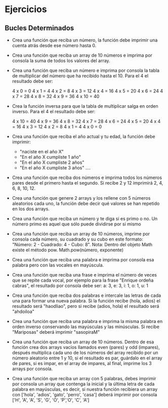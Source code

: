 # Ejercicios

## Bucles Determinados

- Crea una función que reciba un número, la función debe imprimir una cuenta atrás desde ese número hasta 0.

- Crea una función que reciba un array de 10 números e imprima por consola la suma de todos los valores del array.

- Crea una función que reciba un número e imprima por consola la tabla de multiplicar del número que ha recibido hasta el 10. Para el 4 el resultado debe ser:

  4 x 0 = 0
  4 x 1 = 4
  4 x 2 = 8
  4 x 3 = 12
  4 x 4 = 16
  4 x 5 = 20
  4 x 6 = 24
  4 x 7 = 28
  4 x 8 = 32
  4 x 9 = 36
  4 x 10 = 40

- Crea la función inversa para que la tabla de multiplicar salga en orden inverso. Para el 4 el resultado debe ser:

  4 x 10 = 40
  4 x 9 = 36
  4 x 8 = 32
  4 x 7 = 28
  4 x 6 = 24
  4 x 5 = 20
  4 x 4 = 16
  4 x 3 = 12
  4 x 2 = 8
  4 x 1 = 4
  4 x 0 = 0

- Crea una función que reciba el año actual y tu edad, la función debe imprimir:

  - "naciste en el año X"
  - "En el año X cumpliste 1 año"
  - "En el año X cumpliste 2 años"
  - "En el año X cumpliste 3 años"
    ....

- Crea una función que reciba dos números e imprima todos los números pares desde el primero hasta el segundo. Si recibe 2 y 12 imprimirá 2, 4, 6, 8, 10, 12.

- Crea una función que genere 2 arrays y los rellene con 5 números aleatorios cada uno, la función debe decir qué valores se han repetido en los dos arrays.

- Crea una función que reciba un número y te diga si es primo o no. Un número primo es aquel que sólo puede dividirse por si mismo

- Crea una función que reciba un array de 10 números, imprime por consola cada número, su cuadrado y su cubo en este formato:
  "Número: 2 - Cuadrado: 4 - Cubo: 8".
  Nota: Dentro del objeto Math existe el método pow. Math.pow(número, exponente)

- Crea una función que reciba una palabra e imprima por consola esa palabra pero con las vocales en mayúscula.

- Crea una función que reciba una frase e imprima el número de veces que se repite cada vocal, por ejemplo para la frase "Enrique ordeña cabras", el resultado por consola debe ser:
  a: 3,
  e: 3,
  i: 1,
  o: 1,
  u: 1

- Crea una función que reciba dos palabras e intercale las letras de cada una para formar una nueva palabra. Si la función recibe (hola, adios) el resultado será "haodliao", pero si recibe (adios, hola) el resultado será "ahdoiloa"

- Crea una función que reciba una palabra e imprima la misma palabra en orden inverso conservando las mayúsculas y las minúsculas. Si recibe "Mariposas" deberá imprimir "sasopiraM"

- Crea una función que reciba un array de 10 números. Dentro de esa función crea dos arrays vacíos llamados even (pares) y odd (impares), después multiplica cada uno de los números del array recibido por un número aleatorio entre 1 y 10, si el resultado es par, guárdalo en el array de pares, si es impar, en el array de impares, al final, imprime los 3 arrays por consola.

- Crea una función que reciba un array con 5 palabras, debes imprimir por consola un array que contenga la inicial y la última letra de cada palabra en mayúsculas, es decir, si nuestra función recibiera un array con ['hola', 'adios', 'gato', 'perro', 'casa'] deberá imprimir por consola ['H', 'A', 'A', 'S', 'G', 'O', 'P','O', 'C', 'A']
